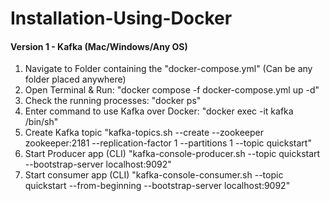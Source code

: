 # Installation-Using-Docker


#### Version 1 - Kafka (Mac/Windows/Any OS)

1. Navigate to Folder containing the "docker-compose.yml" (Can be any folder placed anywhere)
2. Open Terminal & Run: "docker compose -f docker-compose.yml up -d"
3. Check the running processes: "docker ps"
4. Enter command to use Kafka over Docker: "docker exec -it kafka /bin/sh"
5. Create Kafka topic
   "kafka-topics.sh --create --zookeeper zookeeper:2181 --replication-factor 1 --partitions 1 --topic quickstart"
6. Start Producer app (CLI)
   "kafka-console-producer.sh --topic quickstart --bootstrap-server localhost:9092"
7. Start consumer app (CLI)
   "kafka-console-consumer.sh --topic quickstart --from-beginning --bootstrap-server localhost:9092"
